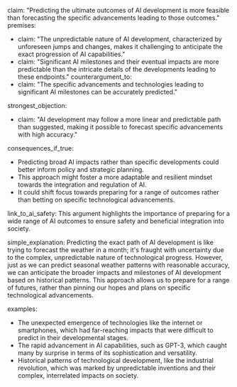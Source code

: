 claim: "Predicting the ultimate outcomes of AI development is more feasible than forecasting the specific advancements leading to those outcomes."
premises:
  - claim: "The unpredictable nature of AI development, characterized by unforeseen jumps and changes, makes it challenging to anticipate the exact progression of AI capabilities."
  - claim: "Significant AI milestones and their eventual impacts are more predictable than the intricate details of the developments leading to these endpoints."
counterargument_to:
  - claim: "The specific advancements and technologies leading to significant AI milestones can be accurately predicted."

strongest_objection:
  - claim: "AI development may follow a more linear and predictable path than suggested, making it possible to forecast specific advancements with high accuracy."

consequences_if_true:
  - Predicting broad AI impacts rather than specific developments could better inform policy and strategic planning.
  - This approach might foster a more adaptable and resilient mindset towards the integration and regulation of AI.
  - It could shift focus towards preparing for a range of outcomes rather than betting on specific technological advancements.

link_to_ai_safety: This argument highlights the importance of preparing for a wide range of AI outcomes to ensure safety and beneficial integration into society.

simple_explanation: Predicting the exact path of AI development is like trying to forecast the weather in a month; it's fraught with uncertainty due to the complex, unpredictable nature of technological progress. However, just as we can predict seasonal weather patterns with reasonable accuracy, we can anticipate the broader impacts and milestones of AI development based on historical patterns. This approach allows us to prepare for a range of futures, rather than pinning our hopes and plans on specific technological advancements.

examples:
  - The unexpected emergence of technologies like the internet or smartphones, which had far-reaching impacts that were difficult to predict in their developmental stages.
  - The rapid advancement in AI capabilities, such as GPT-3, which caught many by surprise in terms of its sophistication and versatility.
  - Historical patterns of technological development, like the industrial revolution, which was marked by unpredictable inventions and their complex, interrelated impacts on society.